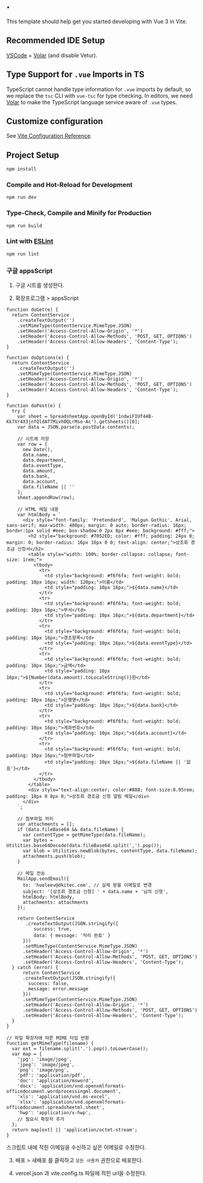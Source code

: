 # .

This template should help get you started developing with Vue 3 in Vite.

## Recommended IDE Setup

[VSCode](https://code.visualstudio.com/) + [Volar](https://marketplace.visualstudio.com/items?itemName=Vue.volar) (and disable Vetur).

## Type Support for `.vue` Imports in TS

TypeScript cannot handle type information for `.vue` imports by default, so we replace the `tsc` CLI with `vue-tsc` for type checking. In editors, we need [Volar](https://marketplace.visualstudio.com/items?itemName=Vue.volar) to make the TypeScript language service aware of `.vue` types.

## Customize configuration

See [Vite Configuration Reference](https://vite.dev/config/).

## Project Setup

```sh
npm install
```

### Compile and Hot-Reload for Development

```sh
npm run dev
```

### Type-Check, Compile and Minify for Production

```sh
npm run build
```

### Lint with [ESLint](https://eslint.org/)

```sh
npm run lint
```

### 구글 appsScript

1. 구글 시트를 생성한다.

2. 확장프로그램 > appsScript

```
function doGet(e) {
  return ContentService
    .createTextOutput('')
    .setMimeType(ContentService.MimeType.JSON)
    .setHeader('Access-Control-Allow-Origin', '*')
    .setHeader('Access-Control-Allow-Methods', 'POST, GET, OPTIONS')
    .setHeader('Access-Control-Allow-Headers', 'Content-Type');
}

function doOptions(e) {
  return ContentService
    .createTextOutput('')
    .setMimeType(ContentService.MimeType.JSON)
    .setHeader('Access-Control-Allow-Origin', '*')
    .setHeader('Access-Control-Allow-Methods', 'POST, GET, OPTIONS')
    .setHeader('Access-Control-Allow-Headers', 'Content-Type');
}

function doPost(e) {
  try {
    var sheet = SpreadsheetApp.openById('1ndwiFIUf44B-Kk7Xr4X3jnfQldAT7Mivh0QLrMso-Ac').getSheets()[0];
    var data = JSON.parse(e.postData.contents);

    // 시트에 저장
    var row = [
      new Date(),
      data.name,
      data.department,
      data.eventType,
      data.amount,
      data.bank,
      data.account,
      data.fileName || ''
    ];
    sheet.appendRow(row);

    // HTML 메일 내용
    var htmlBody = `
      <div style="font-family: 'Pretendard', 'Malgun Gothic', Arial, sans-serif; max-width: 480px; margin: 0 auto; border-radius: 16px; border:1px solid #eee; box-shadow:0 2px 8px #eee; background: #fff;">
        <h2 style="background: #7052ED; color: #fff; padding: 24px 0; margin: 0; border-radius: 16px 16px 0 0; text-align: center;">상조회 경조금 신청서</h2>
        <table style="width: 100%; border-collapse: collapse; font-size: 1rem;">
          <tbody>
            <tr>
              <td style="background: #f6f6fa; font-weight: bold; padding: 10px 16px; width: 120px;">이름</td>
              <td style="padding: 10px 16px;">${data.name}</td>
            </tr>
            <tr>
              <td style="background: #f6f6fa; font-weight: bold; padding: 10px 16px;">부서</td>
              <td style="padding: 10px 16px;">${data.department}</td>
            </tr>
            <tr>
              <td style="background: #f6f6fa; font-weight: bold; padding: 10px 16px;">경조항목</td>
              <td style="padding: 10px 16px;">${data.eventType}</td>
            </tr>
            <tr>
              <td style="background: #f6f6fa; font-weight: bold; padding: 10px 16px;">금액</td>
              <td style="padding: 10px 16px;">${Number(data.amount).toLocaleString()}원</td>
            </tr>
            <tr>
              <td style="background: #f6f6fa; font-weight: bold; padding: 10px 16px;">은행명</td>
              <td style="padding: 10px 16px;">${data.bank}</td>
            </tr>
            <tr>
              <td style="background: #f6f6fa; font-weight: bold; padding: 10px 16px;">계좌번호</td>
              <td style="padding: 10px 16px;">${data.account}</td>
            </tr>
            <tr>
              <td style="background: #f6f6fa; font-weight: bold; padding: 10px 16px;">첨부파일</td>
              <td style="padding: 10px 16px;">${data.fileName || '없음'}</td>
            </tr>
          </tbody>
        </table>
        <div style="text-align:center; color:#888; font-size:0.95rem; padding: 18px 0 8px 0;">상조회 경조금 신청 알림 메일</div>
      </div>
    `;

    // 첨부파일 처리
    var attachments = [];
    if (data.fileBase64 && data.fileName) {
      var contentType = getMimeType(data.fileName);
      var bytes = Utilities.base64Decode(data.fileBase64.split(',').pop());
      var blob = Utilities.newBlob(bytes, contentType, data.fileName);
      attachments.push(blob);
    }

    // 메일 전송
    MailApp.sendEmail({
      to: 'hueleev@dkitec.com', // 실제 받을 이메일로 변경
      subject: '[상조회 경조금 신청] ' + data.name + '님의 신청',
      htmlBody: htmlBody,
      attachments: attachments
    });

    return ContentService
       .createTextOutput(JSON.stringify({
          success: true,
          data: { message: '처리 완료' }
      }))
      .setMimeType(ContentService.MimeType.JSON)
      .setHeader('Access-Control-Allow-Origin', '*')
      .setHeader('Access-Control-Allow-Methods', 'POST, GET, OPTIONS')
      .setHeader('Access-Control-Allow-Headers', 'Content-Type');
  } catch (error) {
      return ContentService
      .createTextOutput(JSON.stringify({
        success: false,
        message: error.message
      }))
      .setMimeType(ContentService.MimeType.JSON)
      .setHeader('Access-Control-Allow-Origin', '*')
      .setHeader('Access-Control-Allow-Methods', 'POST, GET, OPTIONS')
      .setHeader('Access-Control-Allow-Headers', 'Content-Type');
  }
}

// 파일 확장자에 따른 MIME 타입 반환
function getMimeType(filename) {
  var ext = filename.split('.').pop().toLowerCase();
  var map = {
    'jpg': 'image/jpeg',
    'jpeg': 'image/jpeg',
    'png': 'image/png',
    'pdf': 'application/pdf',
    'doc': 'application/msword',
    'docx': 'application/vnd.openxmlformats-officedocument.wordprocessingml.document',
    'xls': 'application/vnd.ms-excel',
    'xlsx': 'application/vnd.openxmlformats-officedocument.spreadsheetml.sheet',
    'hwp': 'application/x-hwp',
    // 필요시 확장자 추가
  };
  return map[ext] || 'application/octet-stream';
}
```

스크립트 내에 적힌 이메일을 수신하고 싶은 이메일로 수정한다.

3. 배포 > 새배포 를 클릭하고 `모든 사용자` 권한으로 배포한다.

4. vercel.json 과 vite.config.ts 파일에 적힌 url을 수정한다.
